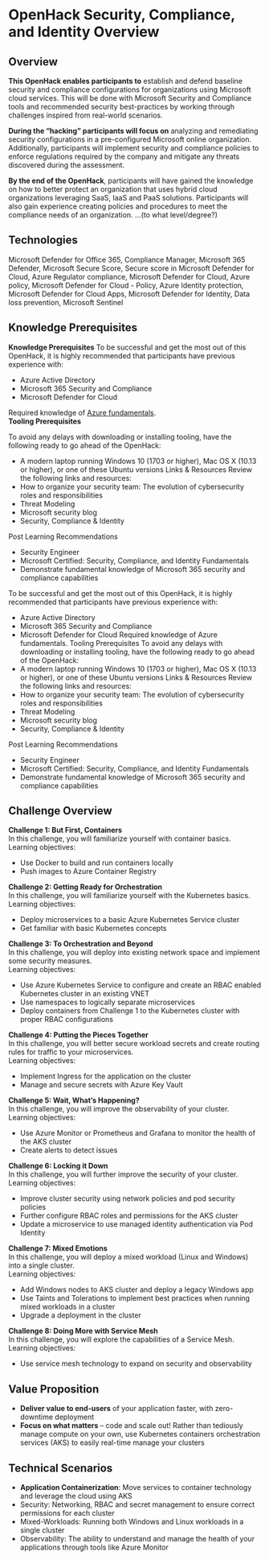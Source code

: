 # OpenHack Security, Compliance, and Identity Overview


## Overview
**This OpenHack enables participants to** establish and defend baseline security and compliance configurations for organizations using Microsoft cloud services. This will be done with Microsoft Security and Compliance tools and recommended security best-practices by working through challenges inspired from real-world scenarios.

**During the “hacking” participants will focus on** analyzing and remediating security configurations in a pre-configured Microsoft online organization. Additionally, participants will implement security and compliance policies to enforce regulations required by the company and mitigate any threats discovered during the assessment. 

**By the end of the OpenHack**,  participants will have gained the knowledge on how to better protect an organization that uses hybrid cloud organizations leveraging SaaS, IaaS and PaaS solutions. Participants will also gain experience creating policies and procedures to meet the compliance needs of an organization. …(to what level/degree?)

## Technologies
Microsoft Defender for Office 365, Compliance Manager, Microsoft 365 Defender, Microsoft Secure Score, Secure score in Microsoft Defender for Cloud, Azure Regulator compliance, Microsoft Defender for Cloud, Azure policy, Microsoft Defender for Cloud - Policy, Azure Identity protection, Microsoft Defender for Cloud Apps, Microsoft Defender for Identity, Data loss prevention, Microsoft Sentinel
## Knowledge Prerequisites
**Knowledge Prerequisites**
To be successful and get the most out of this OpenHack, it is highly recommended that participants have previous experience with:
- Azure Active Directory
- Microsoft 365 Security and Compliance
- Microsoft Defender for Cloud

Required knowledge of [Azure fundamentals](https://docs.microsoft.com/en-us/learn/paths/az-900-describe-cloud-concepts/).  
**Tooling Prerequisites**

To avoid any delays with downloading or installing tooling, have the following ready to go ahead of the OpenHack: 
- A modern laptop running Windows 10 (1703 or higher), Mac OS X (10.13 or higher), or one of these Ubuntu versions 
Links & Resources
Review the following links and resources: 
- How to organize your security team: The evolution of cybersecurity roles and responsibilities
- Threat Modeling
- Microsoft security blog
- Security, Compliance & Identity

Post Learning Recommendations
- Security Engineer
- Microsoft Certified: Security, Compliance, and Identity Fundamentals
- Demonstrate fundamental knowledge of Microsoft 365 security and compliance capabilities

To be successful and get the most out of this OpenHack, it is highly recommended that participants have previous experience with:
- Azure Active Directory
- Microsoft 365 Security and Compliance
- Microsoft Defender for Cloud
Required knowledge of Azure fundamentals.
Tooling Prerequisites
To avoid any delays with downloading or installing tooling, have the following ready to go ahead of the OpenHack: 
- A modern laptop running Windows 10 (1703 or higher), Mac OS X (10.13 or higher), or one of these Ubuntu versions 
Links & Resources
Review the following links and resources: 
- How to organize your security team: The evolution of cybersecurity roles and responsibilities
- Threat Modeling
- Microsoft security blog
- Security, Compliance & Identity

Post Learning Recommendations
- Security Engineer
- Microsoft Certified: Security, Compliance, and Identity Fundamentals
- Demonstrate fundamental knowledge of Microsoft 365 security and compliance capabilities

## Challenge Overview
**Challenge 1: But First, Containers**  
In this challenge, you will familiarize yourself with container basics.
Learning objectives:
- Use Docker to build and run containers locally
- Push images to Azure Container Registry

**Challenge 2: Getting Ready for Orchestration**   
In this challenge, you will familiarize yourself with the Kubernetes basics.  
Learning objectives:
- Deploy microservices to a basic Azure Kubernetes Service cluster
- Get familiar with basic Kubernetes concepts

**Challenge 3: To Orchestration and Beyond**  
In this challenge, you will deploy into existing network space and implement some security measures.  
Learning objectives:  
- Use Azure Kubernetes Service to configure and create an RBAC enabled Kubernetes cluster in an existing VNET
- Use namespaces to logically separate microservices 
- Deploy containers from Challenge 1 to the Kubernetes cluster with proper RBAC configurations 

**Challenge 4: Putting the Pieces Together**  
In this challenge, you will better secure workload secrets and create routing rules for traffic to your microservices.  
Learning objectives:  
- Implement Ingress for the application on the cluster
- Manage and secure secrets with Azure Key Vault

**Challenge 5: Wait, What’s Happening?**  
In this challenge, you will improve the observability of your cluster.  
Learning objectives:
- Use Azure Monitor or Prometheus and Grafana to monitor the health of the AKS cluster
- Create alerts to detect issues

**Challenge 6: Locking it Down**  
In this challenge, you will further improve the security of your cluster.  
Learning objectives:
- Improve cluster security using network policies and pod security policies
- Further configure RBAC roles and permissions for the AKS cluster
- Update a microservice to use managed identity authentication via Pod Identity

**Challenge 7: Mixed Emotions**  
In this challenge, you will deploy a mixed workload (Linux and Windows) into a single cluster.  
Learning objectives:
- Add Windows nodes to AKS cluster and deploy a legacy Windows app
- Use Taints and Tolerations to implement best practices when running mixed workloads in a cluster
- Upgrade a deployment in the cluster  

**Challenge 8: Doing More with Service Mesh**  
In this challenge, you will explore the capabilities of a Service Mesh.  
Learning objectives:
- Use service mesh technology to expand on security and observability

## Value Proposition
- **Deliver value to end-users** of your application faster, with zero-downtime deployment 
- **Focus on what matters** – code and scale out! Rather than tediously manage compute on your own, use Kubernetes containers orchestration services (AKS) to easily real-time manage your clusters


## Technical Scenarios
- **Application Containerization**: Move services to container technology and leverage the cloud using AKS 
- Security: Networking, RBAC and secret management to ensure correct permissions for each cluster
- Mixed-Workloads: Running both Windows and Linux workloads in a single cluster
- Observability: The ability to understand and manage the health of your applications through tools like Azure Monitor

